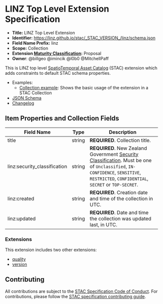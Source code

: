 # LINZ Top Level Extension Specification

- **Title:** LINZ Top Level Extension
- **Identifier:**
  <https://linz.github.io/stac/_STAC_VERSION_/linz/schema.json>
- **Field Name Prefix:** linz
- **Scope:** Collection
- **Extension
  [Maturity Classification](https://github.com/radiantearth/stac-spec/tree/master/extensions/README.md#extension-maturity):**
  Proposal
- **Owner**: @billgeo @imincik @l0b0 @MitchellPaff

This is LINZ top level
[SpatioTemporal Asset Catalog](https://github.com/radiantearth/stac-spec) (STAC)
extension which adds constraints to default STAC schema properties.

- Examples:
  - [Collection example](examples/collection.json): Shows the basic usage of the
    extension in a STAC Collection
- [JSON Schema](./schema.json)
- [Changelog](./CHANGELOG.md)

## Item Properties and Collection Fields

| Field Name                   | Type   | Description                                                                                                                                                                                                                                                                                                                                      |
| ---------------------------- | ------ | ------------------------------------------------------------------------------------------------------------------------------------------------------------------------------------------------------------------------------------------------------------------------------------------------------------------------------------------------ |
| title                        | string | **REQUIRED**. Collection title.                                                                                                                                                                                                                                                                                                                  |
| linz:security_classification | string | **REQUIRED**. New Zealand Government [Security Classification](https://www.digital.govt.nz/standards-and-guidance/governance/managing-online-channels/security-and-privacy-for-websites/foundations/classify-information/). Must be one of `Unclassified`, `IN-CONFIDENCE`, `SENSITIVE`, `RESTRICTED`, `CONFIDENTIAL`, `SECRET` or `TOP-SECRET`. |
| linz:created                 | string | **REQUIRED**. Creation date and time of the collection in UTC.                                                                                                                                                                                                                                                                                   |
| linz:updated                 | string | **REQUIRED**. Date and time the collection was updated last, in UTC.                                                                                                                                                                                                                                                                             |

### Extensions

This extension includes two other extensions:

- [quality](../quality)
- [version](https://github.com/stac-extensions/version)

## Contributing

All contributions are subject to the
[STAC Specification Code of Conduct](https://github.com/radiantearth/stac-spec/blob/master/CODE_OF_CONDUCT.md).
For contributions, please follow the
[STAC specification contributing guide](https://github.com/radiantearth/stac-spec/blob/master/CONTRIBUTING.md).
